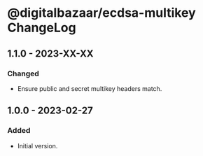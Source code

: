 # @digitalbazaar/ecdsa-multikey ChangeLog

## 1.1.0 - 2023-XX-XX

### Changed
- Ensure public and secret multikey headers match.

## 1.0.0 - 2023-02-27

### Added
- Initial version.
